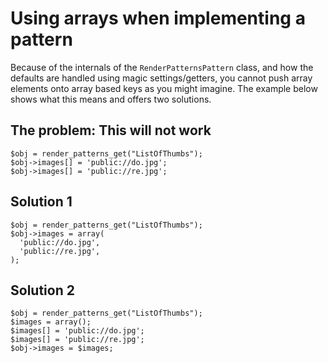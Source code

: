 # Using arrays when implementing a pattern
Because of the internals of the `RenderPatternsPattern` class, and how the defaults are handled using magic settings/getters, you cannot push array elements onto array based keys as you might imagine.  The example below shows what this means and offers two solutions.

## The problem: This will not work

    $obj = render_patterns_get("ListOfThumbs");
    $obj->images[] = 'public://do.jpg';
    $obj->images[] = 'public://re.jpg';

## Solution 1

    $obj = render_patterns_get("ListOfThumbs");
    $obj->images = array(
      'public://do.jpg',
      'public://re.jpg',
    );

## Solution 2

    $obj = render_patterns_get("ListOfThumbs");
    $images = array();
    $images[] = 'public://do.jpg';
    $images[] = 'public://re.jpg';
    $obj->images = $images;
